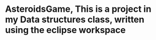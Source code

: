 # AsteroidsGame, This is a project in my Data structures class, written using the eclipse workspace
